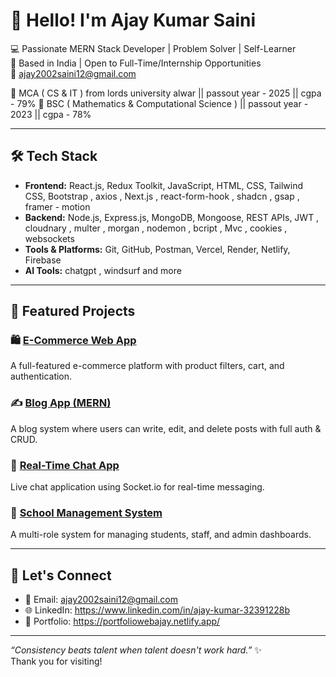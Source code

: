 # 👋 Hello! I'm Ajay Kumar Saini

💻 Passionate MERN Stack Developer | Problem Solver | Self-Learner  
📍 Based in India | Open to Full-Time/Internship Opportunities  
📧 ajay2002saini12@gmail.com

📑 MCA ( CS & IT ) from lords university alwar || passout year - 2025 || cgpa - 79%
📑 BSC ( Mathematics & Computational Science ) || passout year - 2023 || cgpa - 78%


---

## 🛠️ Tech Stack
- **Frontend:** React.js, Redux Toolkit, JavaScript, HTML, CSS, Tailwind CSS, Bootstrap , axios , Next.js , react-form-hook , shadcn , gsap , framer - motion
- **Backend:** Node.js, Express.js, MongoDB, Mongoose, REST APIs, JWT , cloudnary , multer , morgan , nodemon , bcript , Mvc , cookies , websockets 
- **Tools & Platforms:** Git, GitHub, Postman, Vercel, Render, Netlify, Firebase
- **AI Tools:** chatgpt , windsurf and more 
---

## 💼 Featured Projects

### 🛍️ [E-Commerce Web App](https://github.com/Ajaykumarsaini-ui/E-commerce-webapp)
A full-featured e-commerce platform with product filters, cart, and authentication.

### ✍️ [Blog App (MERN)](https://github.com/Ajaykumarsaini-ui/BlogAppMern)
A blog system where users can write, edit, and delete posts with full auth & CRUD.

### 💬 [Real-Time Chat App](https://github.com/Ajaykumarsaini-ui/chat_app)
Live chat application using Socket.io for real-time messaging.

### 🏫 [School Management System](https://github.com/Ajaykumarsaini-ui/School-Management-System)
A multi-role system for managing students, staff, and admin dashboards.

---

## 🔗 Let's Connect
- 📧 Email: ajay2002saini12@gmail.com  
- 🌐 LinkedIn: https://www.linkedin.com/in/ajay-kumar-32391228b  
- 💼 Portfolio: https://portfoliowebajay.netlify.app/

---

_“Consistency beats talent when talent doesn't work hard.”_ ✨  
Thank you for visiting!
